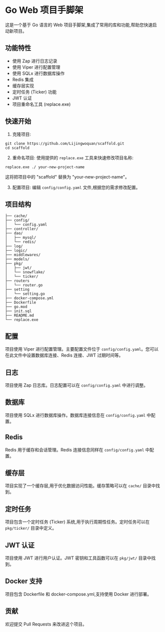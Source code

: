 # Go Web 项目手脚架

这是一个基于 Go 语言的 Web 项目手脚架,集成了常用的库和功能,帮助您快速启动新项目。

## 功能特性

- 使用 Zap 进行日志记录
- 使用 Viper 进行配置管理
- 使用 SQLx 进行数据库操作
- Redis 集成
- 缓存层实现
- 定时任务 (Ticker) 功能
- JWT 认证
- 项目重命名工具 (replace.exe)

## 快速开始

1. 克隆项目:
````shell
git clone https://github.com/Lijingwoquan/scaffold.git
cd scaffold
````

2. 重命名项目:
   使用提供的 `replace.exe` 工具来快速修改项目名称:
```shell
replace.exe ./ your-new-project-name
```
这将把项目中的 "scaffold" 替换为 "your-new-project-name"。

3. 配置项目:
   编辑 `config/config.yaml` 文件,根据您的需求修改配置。


## 项目结构
   ```
├── cache/
├── config/
│   └── config.yaml
├── controller/
├── dao/
│   ├── mysql/
│   └── redis/
├── log/
├── logic/
├── middlewares/
├── models/
├── pkg/
│   ├── jwt/
│   └── snowflake/
│   └── ticker/
├── routers
│   └── router.go
├── setting
│   └── setting.go
├── docker-compose.yml
├── Dockerfile
├── go.mod
├── init.sql
├── README.md
└── replace.exe
```

## 配置

项目使用 Viper 进行配置管理。主要配置文件位于 `config/config.yaml`。您可以在此文件中设置数据库连接、Redis 连接、JWT 过期时间等。

## 日志

项目使用 Zap 日志库。日志配置可以在 `config/config.yaml` 中进行调整。

## 数据库

项目使用 SQLx 进行数据库操作。数据库连接信息在 `config/config.yaml` 中配置。

## Redis

Redis 用于缓存和会话管理。Redis 连接信息同样在 `config/config.yaml` 中配置。

## 缓存层

项目实现了一个缓存层,用于优化数据访问性能。缓存策略可以在 `cache/` 目录中找到。

## 定时任务

项目包含一个定时任务 (Ticker) 系统,用于执行周期性任务。定时任务可以在 `pkg/ticker/` 目录中定义。

## JWT 认证

项目使用 JWT 进行用户认证。JWT 密钥和工具函数可以在 `pkg/jwt/` 目录中找到。

## Docker 支持

项目包含 Dockerfile 和 docker-compose.yml,支持使用 Docker 进行部署。

## 贡献

欢迎提交 Pull Requests 来改进这个项目。